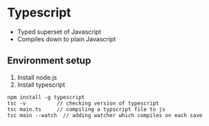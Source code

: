 # Typescript

- Typed superset of Javascript
- Compiles down to plain Javascript

## Environment setup

1. Install node.js
2. Install typescript

```
npm install -g typescript
tsc -v          // checking version of typescript
tsc main.ts     // compiling a typscript file to js
tsc main --watch  // adding watcher which compiles on each save
```
